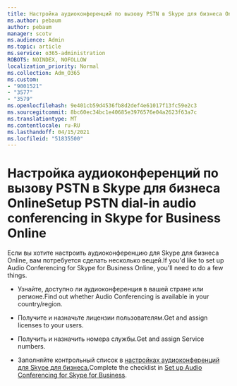 ```yaml
---
title: Настройка аудиоконференций по вызову PSTN в Skype для бизнеса Online
ms.author: pebaum
author: pebaum
manager: scotv
ms.audience: Admin
ms.topic: article
ms.service: o365-administration
ROBOTS: NOINDEX, NOFOLLOW
localization_priority: Normal
ms.collection: Adm_O365
ms.custom:
- "9001521"
- "3577"
- "3579"
ms.openlocfilehash: 9e401cb59d4536fb8d2def4e61017f13fc59e2c3
ms.sourcegitcommit: 8bc60ec34bc1e40685e3976576e04a2623f63a7c
ms.translationtype: MT
ms.contentlocale: ru-RU
ms.lasthandoff: 04/15/2021
ms.locfileid: "51835500"
---
```

# <a name="setup-pstn-dial-in-audio-conferencing-in-skype-for-business-online"></a><span data-ttu-id="9cc2c-102">Настройка аудиоконференций по вызову PSTN в Skype для бизнеса Online</span><span class="sxs-lookup"><span data-stu-id="9cc2c-102">Setup PSTN dial-in audio conferencing in Skype for Business Online</span></span>

<span data-ttu-id="9cc2c-103">Если вы хотите настроить аудиоконференцию для Skype для бизнеса Online, вам потребуется сделать несколько вещей.</span><span class="sxs-lookup"><span data-stu-id="9cc2c-103">If you'd like to set up Audio Conferencing for Skype for Business Online, you'll need to do a few things.</span></span> 

- <span data-ttu-id="9cc2c-104">Узнайте, доступно ли аудиоконференция в вашей стране или регионе.</span><span class="sxs-lookup"><span data-stu-id="9cc2c-104">Find out whether Audio Conferencing is available in your country/region.</span></span>

- <span data-ttu-id="9cc2c-105">Получите и назначьте лицензии пользователям.</span><span class="sxs-lookup"><span data-stu-id="9cc2c-105">Get and assign licenses to your users.</span></span>

- <span data-ttu-id="9cc2c-106">Получить и назначить номера службы.</span><span class="sxs-lookup"><span data-stu-id="9cc2c-106">Get and assign Service numbers.</span></span>

- <span data-ttu-id="9cc2c-107">Заполняйте контрольный список в [настройках аудиоконференций для Skype для бизнеса.](https://docs.microsoft.com/SkypeForBusiness/audio-conferencing-in-office-365/set-up-audio-conferencing)</span><span class="sxs-lookup"><span data-stu-id="9cc2c-107">Complete the checklist in [Set up Audio Conferencing for Skype for Business](https://docs.microsoft.com/SkypeForBusiness/audio-conferencing-in-office-365/set-up-audio-conferencing).</span></span>
